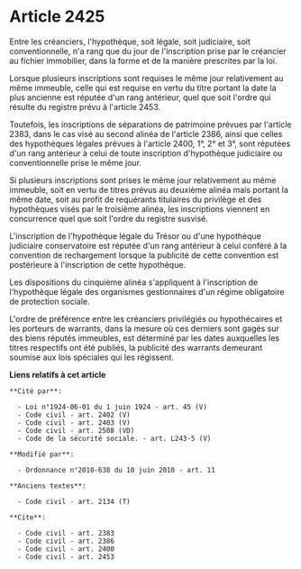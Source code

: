 # Article 2425

Entre les créanciers, l'hypothèque, soit légale, soit judiciaire, soit conventionnelle, n'a rang que du jour de l'inscription
prise par le créancier    au fichier immobilier, dans la forme et de la manière prescrites par la loi. 

Lorsque plusieurs inscriptions sont requises le même jour relativement au même immeuble, celle qui est requise en vertu du
titre portant la date la plus ancienne est réputée d'un rang antérieur, quel que soit l'ordre qui résulte du registre prévu à
l'article 2453. 

Toutefois, les inscriptions de séparations de patrimoine prévues par l'article 2383, dans le cas visé au second alinéa de
l'article 2386, ainsi que celles des hypothèques légales prévues à l'article 2400, 1°, 2° et 3°, sont réputées d'un rang
antérieur à celui de toute inscription d'hypothèque judiciaire ou conventionnelle prise le même jour. 

Si plusieurs inscriptions sont prises le même jour relativement au même immeuble, soit en vertu de titres prévus au deuxième
alinéa mais portant la même date, soit au profit de requérants titulaires du privilège et des hypothèques visés par le
troisième alinéa, les inscriptions viennent en concurrence quel que soit l'ordre du registre susvisé.

L'inscription de l'hypothèque légale du Trésor ou d'une hypothèque judiciaire conservatoire est réputée d'un rang antérieur à
celui conféré à la convention de rechargement lorsque la publicité de cette convention est postérieure à l'inscription de
cette hypothèque. 

Les dispositions du cinquième alinéa s'appliquent à l'inscription de l'hypothèque légale des organismes gestionnaires d'un
régime obligatoire de protection sociale.

L'ordre de préférence entre les créanciers privilégiés ou hypothécaires et les porteurs de warrants, dans la mesure où ces
derniers sont gagés sur des biens réputés immeubles, est déterminé par les dates auxquelles les titres respectifs ont été
publiés, la publicité des warrants demeurant soumise aux lois spéciales qui les régissent.

**Liens relatifs à cet article**

	**Cité par**:

	  - Loi n°1924-06-01 du 1 juin 1924 - art. 45 (V)
	  - Code civil - art. 2402 (V)
	  - Code civil - art. 2403 (V)
	  - Code civil - art. 2508 (VD)
	  - Code de la sécurité sociale. - art. L243-5 (V)

	**Modifié par**:

	  - Ordonnance n°2010-638 du 10 juin 2010 - art. 11

	**Anciens textes**:

	  - Code civil - art. 2134 (T)

	**Cite**:

	  - Code civil - art. 2383
	  - Code civil - art. 2386
	  - Code civil - art. 2400
	  - Code civil - art. 2453
